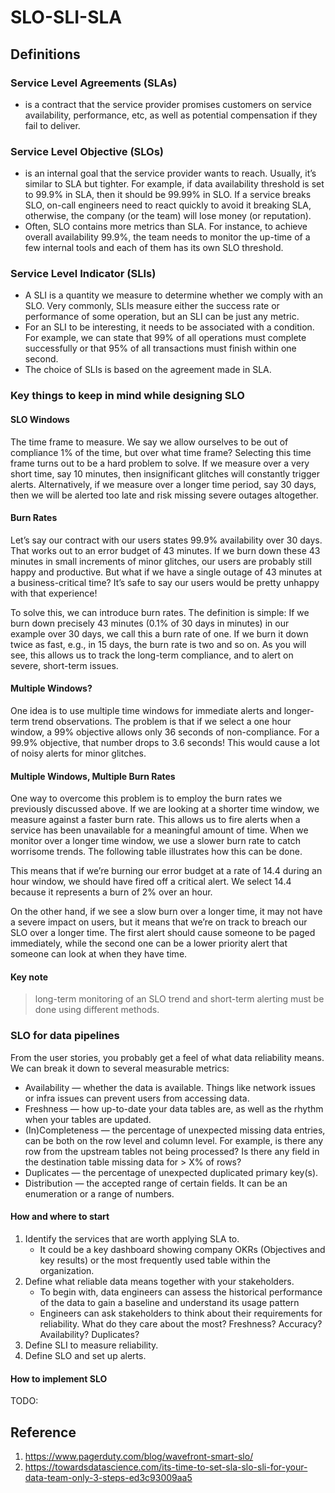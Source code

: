 # SLO-SLI-SLA

## Definitions

### Service Level Agreements (SLAs)
- is a contract that the service provider promises customers on service availability, performance, etc, as well as potential compensation if they fail to deliver.

### Service Level Objective (SLOs)
- is an internal goal that the service provider wants to reach. Usually, it’s similar to SLA but tighter. For example, if data availability threshold is set to 99.9% in SLA, then it should be 99.99% in SLO. If a service breaks SLO, on-call engineers need to react quickly to avoid it breaking SLA, otherwise, the company (or the team) will lose money (or reputation).
- Often, SLO contains more metrics than SLA. For instance, to achieve overall availability 99.9%, the team needs to monitor the up-time of a few internal tools and each of them has its own SLO threshold.

### Service Level Indicator (SLIs)
- A SLI is a quantity we measure to determine whether we comply with an SLO. Very commonly, SLIs measure either the success rate or performance of some operation, but an SLI can be just any metric.
- For an SLI to be interesting, it needs to be associated with a condition. For example, we can state that 99% of all operations must complete successfully or that 95% of all transactions must finish within one second.
- The choice of SLIs is based on the agreement made in SLA.


### Key things to keep in mind while designing SLO
#### SLO Windows
The time frame to measure. We say we allow ourselves to be out of compliance 1% of the time, but over what time frame? Selecting this time frame turns out to be a hard problem to solve. If we measure over a very short time, say 10 minutes, then insignificant glitches will constantly trigger alerts. Alternatively, if we measure over a longer time period, say 30 days, then we will be alerted too late and risk missing severe outages altogether.

#### Burn Rates
Let’s say our contract with our users states 99.9% availability over 30 days. That works out to an error budget of 43 minutes. If we burn down these 43 minutes in small increments of minor glitches, our users are probably still happy and productive. But what if we have a single outage of 43 minutes at a business-critical time? It’s safe to say our users would be pretty unhappy with that experience!

To solve this, we can introduce burn rates. The definition is simple: If we burn down precisely 43 minutes (0.1% of 30 days in minutes) in our example over 30 days, we call this a burn rate of one. If we burn it down twice as fast, e.g., in 15 days, the burn rate is two and so on. As you will see, this allows us to track the long-term compliance, and to alert on severe, short-term issues.

#### Multiple Windows?
One idea is to use multiple time windows for immediate alerts and longer-term trend observations. The problem is that if we select a one hour window, a 99% objective allows only 36 seconds of non-compliance. For a 99.9% objective, that number drops to 3.6 seconds! This would cause a lot of noisy alerts for minor glitches.

#### Multiple Windows, Multiple Burn Rates
One way to overcome this problem is to employ the burn rates we previously discussed above. If we are looking at a shorter time window, we measure against a faster burn rate. This allows us to fire alerts when a service has been unavailable for a meaningful amount of time. When we monitor over a longer time window, we use a slower burn rate to catch worrisome trends. The following table illustrates how this can be done.

This means that if we’re burning our error budget at a rate of 14.4 during an hour window, we should have fired off a critical alert. We select 14.4 because it represents a burn of 2% over an hour.

On the other hand, if we see a slow burn over a longer time, it may not have a severe impact on users, but it means that we’re on track to breach our SLO over a longer time. The first alert should cause someone to be paged immediately, while the second one can be a lower priority alert that someone can look at when they have time.

#### Key note
> long-term monitoring of an SLO trend and short-term alerting must be done using different methods.

### SLO for data pipelines
From the user stories, you probably get a feel of what data reliability means. We can break it down to several measurable metrics:
* Availability — whether the data is available. Things like network issues or infra issues can prevent users from accessing data.
* Freshness — how up-to-date your data tables are, as well as the rhythm when your tables are updated.
* (In)Completeness — the percentage of unexpected missing data entries, can be both on the row level and column level. For example, is there any row from the upstream tables not being processed? Is there any field in the destination table missing data for > X% of rows?
* Duplicates — the percentage of unexpected duplicated primary key(s).
* Distribution — the accepted range of certain fields. It can be an enumeration or a range of numbers.

#### How and where to start
1. Identify the services that are worth applying SLA to.
    - It could be a key dashboard showing company OKRs (Objectives and key results) or the most frequently used table within the organization.
2. Define what reliable data means together with your stakeholders.
    - To begin with, data engineers can assess the historical performance of the data to gain a baseline and understand its usage pattern
    - Engineers can ask stakeholders to think about their requirements for reliability. What do they care about the most? Freshness? Accuracy? Availability? Duplicates?
3. Define SLI to measure reliability.
4. Define SLO and set up alerts.

#### How to implement SLO ####
TODO:

## Reference
1. https://www.pagerduty.com/blog/wavefront-smart-slo/
2. https://towardsdatascience.com/its-time-to-set-sla-slo-sli-for-your-data-team-only-3-steps-ed3c93009aa5
